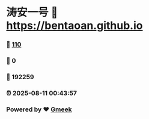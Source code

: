 # 涛安一号 :link: https://bentaoan.github.io 
### :page_facing_up: [110](https://bentaoan.github.io/tag.html) 
### :speech_balloon: 0 
### :hibiscus: 192259 
### :alarm_clock: 2025-08-11 00:43:57 
### Powered by :heart: [Gmeek](https://github.com/Meekdai/Gmeek)
